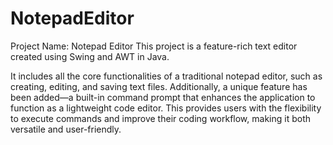 # NotepadEditor
Project Name: Notepad Editor  This project is a feature-rich text editor created using Swing and AWT in Java. 

 It includes all the core functionalities of a traditional notepad editor, such as creating, editing, and saving text files. Additionally, a unique feature has been added—a built-in command prompt that enhances the application to function as a lightweight code editor. This provides users with the flexibility to execute commands and improve their coding workflow, making it both versatile and user-friendly.
